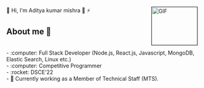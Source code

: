 <!-- ## Hi, I'm Aditya kumar mishra ⚡ -->


 🚀 Hi, I'm Aditya kumar mishra 🚀 ⚡<img border="1px solid black" align="right" width="120" height="100" alt="GIF" src="https://media.giphy.com/media/bcKmIWkUMCjVm/giphy.gif">

## About me 🚀
<br>
- :computer: Full Stack Developer (Node.js, React.js, Javascript, MongoDB, Elastic Search, Linux etc.) <br>
- :computer: Competitive Programmer<br>
- :rocket: DSCE'22 <br>
- 🌱 Currently working as a Member of Technical Staff (MTS).<br> 
<br><br><br>
